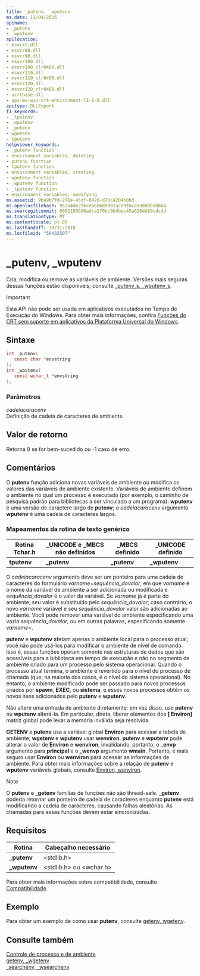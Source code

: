 ```yaml
---
title: _putenv, _wputenv
ms.date: 11/04/2016
apiname:
- _putenv
- _wputenv
apilocation:
- msvcrt.dll
- msvcr80.dll
- msvcr90.dll
- msvcr100.dll
- msvcr100_clr0400.dll
- msvcr110.dll
- msvcr110_clr0400.dll
- msvcr120.dll
- msvcr120_clr0400.dll
- ucrtbase.dll
- api-ms-win-crt-environment-l1-1-0.dll
apitype: DLLExport
f1_keywords:
- _tputenv
- _wputenv
- _putenv
- wputenv
- tputenv
helpviewer_keywords:
- _putenv function
- environment variables, deleting
- putenv function
- tputenv function
- environment variables, creating
- wputenv function
- _wputenv function
- _tputenv function
- environment variables, modifying
ms.assetid: 9ba9b7fd-276e-45df-8420-d70c4204b8bd
ms.openlocfilehash: 952a4d62f6ceb6b689091ac09f6ca338d0b10864
ms.sourcegitcommit: 6052185696adca270bc9bdbec45a626dd89cdcdd
ms.translationtype: MT
ms.contentlocale: pt-BR
ms.lasthandoff: 10/31/2018
ms.locfileid: "50432507"
---
```

# <a name="putenv-wputenv"></a>_putenv, _wputenv

Cria, modifica ou remove as variáveis de ambiente. Versões mais seguras dessas funções estão disponíveis; consulte [_putenv_s, _wputenv_s](putenv-s-wputenv-s.md).

> [!IMPORTANT]
> Esta API não pode ser usada em aplicativos executados no Tempo de Execução do Windows. Para obter mais informações, confira [Funções do CRT sem suporte em aplicativos da Plataforma Universal do Windows](../../cppcx/crt-functions-not-supported-in-universal-windows-platform-apps.md).

## <a name="syntax"></a>Sintaxe

```C
int _putenv(
   const char *envstring
);
int _wputenv(
   const wchar_t *envstring
);
```

### <a name="parameters"></a>Parâmetros

*cadeiacaracenv*<br/>
Definição de cadeia de caracteres de ambiente.

## <a name="return-value"></a>Valor de retorno

Retorna 0 se for bem-sucedido ou -1 caso de erro.

## <a name="remarks"></a>Comentários

O **putenv** função adiciona novas variáveis de ambiente ou modifica os valores das variáveis de ambiente existente. Variáveis de ambiente definem o ambiente no qual um processo é executado (por exemplo, o caminho de pesquisa padrão para bibliotecas a ser vinculado a um programa). **wputenv** é uma versão de caractere largo de **putenv**; o *cadeiacaracenv* argumento **wputenv** é uma cadeia de caracteres largos.

### <a name="generic-text-routine-mappings"></a>Mapeamentos da rotina de texto genérico

|Rotina Tchar.h|_UNICODE e _MBCS não definidos|_MBCS definido|_UNICODE definido|
|---------------------|--------------------------------------|--------------------|-----------------------|
|**tputenv**|**_putenv**|**_putenv**|**_wputenv**|

O *cadeiacaracenv* argumento deve ser um ponteiro para uma cadeia de caracteres do formulário *varname*=*sequência_dovalor*, em que *varname* é o nome da variável de ambiente a ser adicionada ou modificada e *sequência_dovalor* é o valor da variável. Se *varname* já é parte do ambiente, seu valor é substituído pelo *sequência_dovalor*; caso contrário, o novo *varname* variável e seu *sequência_dovalor*  valor são adicionadas ao ambiente. Você pode remover uma variável do ambiente especificando uma vazia *sequência_dovalor*, ou em outras palavras, especificando somente *varname*=.

**putenv** e **wputenv** afetam apenas o ambiente local para o processo atual; você não pode usá-los para modificar o ambiente de nível de comando. Isso é, essas funções operam somente nas estruturas de dados que são acessíveis para a biblioteca em tempo de execução e não no segmento de ambiente criado para um processo pelo sistema operacional. Quando o processo atual termina, o ambiente é revertido para o nível do processo de chamada (que, na maioria dos casos, é o nível do sistema operacional). No entanto, o ambiente modificado pode ser passado para novos processos criados por **spawn**, **EXEC**, ou **sistema**, e esses novos processos obtém os novos itens adicionados pelo **putenv** e **wputenv**.

Não altere uma entrada de ambiente diretamente: em vez disso, use **putenv** ou **wputenv** alterá-la. Em particular, direta, liberar elementos dos **[ Environ]** matriz global pode levar a memória inválida seja resolvida.

**GETENV** e **putenv** usa a variável global **Environ** para acessar a tabela de ambiente; **wgetenv** e **wputenv** usar **wenviron**. **putenv** e **wputenv** pode alterar o valor de **Environ** e **wenviron**, invalidando, portanto, o **_envp** argumento para **principal** e o **_wenvp** argumento **wmain**. Portanto, é mais seguro usar **Environ** ou **wenviron** para acessar as informações de ambiente. Para obter mais informações sobre a relação de **putenv** e **wputenv** variáveis globais, consulte [Environ, wenviron](../../c-runtime-library/environ-wenviron.md).

> [!NOTE]
> O **putenv** e **_getenv** famílias de funções não são thread-safe. **_getenv** poderia retornar um ponteiro de cadeia de caracteres enquanto **putenv** está modificando a cadeia de caracteres, causando falhas aleatórias. As chamadas para essas funções devem estar sincronizadas.

## <a name="requirements"></a>Requisitos

|Rotina|Cabeçalho necessário|
|-------------|---------------------|
|**_putenv**|\<stdlib.h>|
|**_wputenv**|\<stdlib.h> ou \<wchar.h>|

Para obter mais informações sobre compatibilidade, consulte [Compatibilidade](../../c-runtime-library/compatibility.md).

## <a name="example"></a>Exemplo

Para obter um exemplo de como usar **putenv**, consulte [getenv, wgetenv](getenv-wgetenv.md).

## <a name="see-also"></a>Consulte também

[Controle de processo e de ambiente](../../c-runtime-library/process-and-environment-control.md)<br/>
[getenv, _wgetenv](getenv-wgetenv.md)<br/>
[_searchenv, _wsearchenv](searchenv-wsearchenv.md)<br/>
